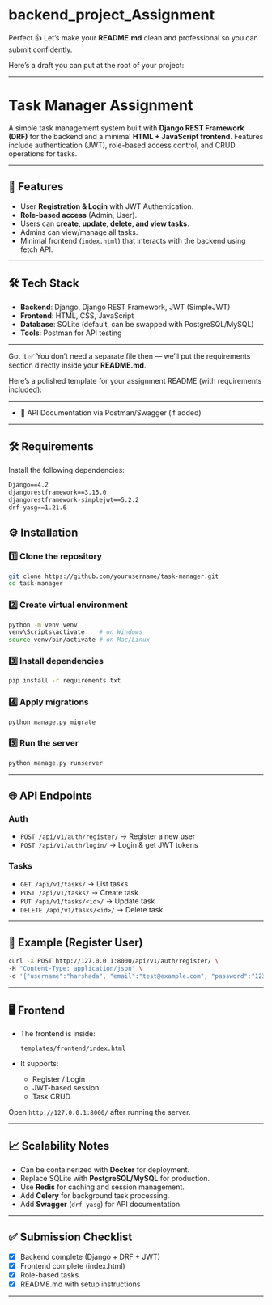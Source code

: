 # backend_project_Assignment


Perfect 👍 Let’s make your **README.md** clean and professional so you can submit confidently.

Here’s a draft you can put at the root of your project:

---

# Task Manager Assignment

A simple task management system built with **Django REST Framework (DRF)** for the backend and a minimal **HTML + JavaScript frontend**.
Features include authentication (JWT), role-based access control, and CRUD operations for tasks.

---

## 🚀 Features

* User **Registration & Login** with JWT Authentication.
* **Role-based access** (Admin, User).
* Users can **create, update, delete, and view tasks**.
* Admins can view/manage all tasks.
* Minimal frontend (`index.html`) that interacts with the backend using fetch API.

---

## 🛠 Tech Stack

* **Backend**: Django, Django REST Framework, JWT (SimpleJWT)
* **Frontend**: HTML, CSS, JavaScript
* **Database**: SQLite (default, can be swapped with PostgreSQL/MySQL)
* **Tools**: Postman for API testing

---






Got it ✅ You don’t need a separate file then — we’ll put the requirements section directly inside your **README.md**.

Here’s a polished template for your assignment README (with requirements included):

---


* 📄 API Documentation via Postman/Swagger (if added)

---

## 🛠 Requirements

Install the following dependencies:

```txt
Django==4.2
djangorestframework==3.15.0
djangorestframework-simplejwt==5.2.2
drf-yasg==1.21.6
```










## ⚙️ Installation

### 1️⃣ Clone the repository

```bash
git clone https://github.com/yourusername/task-manager.git
cd task-manager
```

### 2️⃣ Create virtual environment

```bash
python -m venv venv
venv\Scripts\activate    # on Windows
source venv/bin/activate # on Mac/Linux
```

### 3️⃣ Install dependencies

```bash
pip install -r requirements.txt
```

### 4️⃣ Apply migrations

```bash
python manage.py migrate
```

### 5️⃣ Run the server

```bash
python manage.py runserver
```

---

## 🌐 API Endpoints

### Auth

* `POST /api/v1/auth/register/` → Register a new user
* `POST /api/v1/auth/login/` → Login & get JWT tokens

### Tasks

* `GET /api/v1/tasks/` → List tasks
* `POST /api/v1/tasks/` → Create task
* `PUT /api/v1/tasks/<id>/` → Update task
* `DELETE /api/v1/tasks/<id>/` → Delete task

---

## 📄 Example (Register User)

```bash
curl -X POST http://127.0.0.1:8000/api/v1/auth/register/ \
-H "Content-Type: application/json" \
-d '{"username":"harshada", "email":"test@example.com", "password":"1234", "role":"user"}'
```

---

## 🖥️ Frontend

* The frontend is inside:

  ```
  templates/frontend/index.html
  ```
* It supports:

  * Register / Login
  * JWT-based session
  * Task CRUD

Open `http://127.0.0.1:8000/` after running the server.

---

## 📈 Scalability Notes

* Can be containerized with **Docker** for deployment.
* Replace SQLite with **PostgreSQL/MySQL** for production.
* Use **Redis** for caching and session management.
* Add **Celery** for background task processing.
* Add **Swagger** (`drf-yasg`) for API documentation.

---

## ✅ Submission Checklist

* [x] Backend complete (Django + DRF + JWT)
* [x] Frontend complete (index.html)
* [x] Role-based tasks
* [x] README.md with setup instructions

---


